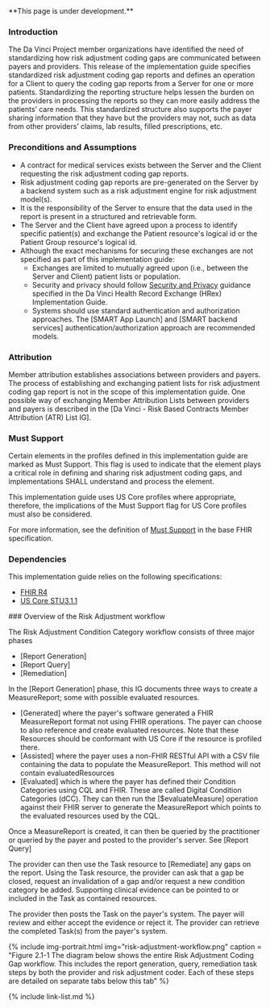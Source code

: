 
<div class="bg-info" markdown="1">
**This page is under development.**
</div>

### Introduction

The Da Vinci Project member organizations have identified the need of standardizing how risk adjustment coding gaps are communicated between payers and providers. This release of the implementation guide specifies standardized risk adjustment coding gap reports and defines an operation for a Client to query the coding gap reports from a Server for one or more patients. Standardizing the reporting structure helps lessen the burden on the providers in processing the reports so they can more easily address the patients’ care needs. This standardized structure also supports the payer sharing information that they have but the providers may not, such as data from other providers’ claims, lab results, filled prescriptions, etc.

### Preconditions and Assumptions

- A contract for medical services exists between the Server and the Client requesting the risk adjustment coding gap reports.
- Risk adjustment coding gap reports are pre-generated on the Server by a backend system such as a risk adjustment engine for risk adjustment model(s).
- It is the responsibility of the Server to ensure that the data used in the report is present in a structured and retrievable form.
- The Server and the Client have agreed upon a process to identify specific patient(s) and exchange the Patient resource's logical id or the Patient Group resource's logical id.
- Although the exact mechanisms for securing these exchanges are not specified as part of this implementation guide:
    - Exchanges are limited to mutually agreed upon (i.e., between the Server and Client) patient lists or population.
    - Security and privacy should follow [Security and Privacy](https://build.fhir.org/ig/HL7/davinci-ehrx/security.html#security-and-privacy) guidance specified in the Da Vinci Health Record Exchange (HRex) Implementation Guide.   
    - Systems should use standard authentication and authorization approaches. The [SMART App Launch] and [SMART backend services] authentication/authorization approach are recommended models.

### Attribution

Member attribution establishes associations between providers and payers. The process of establishing and exchanging patient lists for risk adjustment coding gap report is not in the scope of this implementation guide. One possible way of exchanging Member Attribution Lists between providers and payers is described in the [Da Vinci - Risk Based Contracts Member Attribution (ATR) List IG].

### Must Support
Certain elements in the profiles defined in this implementation guide are marked as Must Support. This flag is used to indicate that the element plays a critical role in defining and sharing risk adjustment coding gaps, and implementations SHALL understand and process the element.

This implementation guide uses US Core profiles where appropriate, therefore, the implications of the Must Support flag for US Core profiles must also be considered.

For more information, see the definition of [Must Support](http://hl7.org/fhir/R4/conformance-rules.html#mustSupport) in the base FHIR specification.

### Dependencies

This implementation guide relies on the following specifications:
- [FHIR R4](http://hl7.org/fhir/R4/)
- [US Core STU3.1.1](http://hl7.org/fhir/us/core/STU3.1.1)
<div class="bg-success" markdown="1">
### Overview of the Risk Adjustment workflow

The Risk Adjustment Condition Category workflow consists of three major phases
- [Report Generation]
- [Report Query]
- [Remediation]

In the [Report Generation] phase, this IG documents three ways to create a MeasureReport; some with possible evaluated resources. 
   - [Generated] where the payer's software generated a FHIR MeasureReport format not using FHIR operations.  The payer can choose to also reference and create evaluated resources.  Note that these Resources should be conformant with US Core if the resource is profiled there.
   - [Assisted] where the payer uses a non-FHIR RESTful API with a CSV file containing the data to populate the MeasureReport.  This method will not contain evaluatedResources
   - [Evaluated] which is where the payer has defined their Condition Categories using CQL and FHIR.  These are called Digital Condition Categories (dCC).  They can then run the [$evaluateMeasure] operation against their FHIR server to generate the MeasureReport which points to the evaluated resources used by the CQL.

Once a MeasureReport is created, it can then be queried by the practitioner or queried by the payer and posted to the provider's server. See [Report Query]

The provider can then use the Task resource to [Remediate] any gaps on the report.  Using the Task resource, the provider can ask that a gap be closed, request an invalidation of a gap and/or request a new condition category be added.  Supporting clinical evidence can be pointed to or included in the Task as contained resources.

The provider then posts the Task on the payer's system.  The payer will review and either accept the evidence or reject it.  The provider can retrieve the completed Task(s) from the payer's system.


{% include img-portrait.html img="risk-adjustment-workflow.png" caption = "Figure 2.1-1 The diagram below shows the entire Risk Adjustment Coding Gap workflow.  This includes the report generation, query, remediation task steps by both the provider and risk adjustment coder. Each of these steps are detailed on separate tabs below this tab" %}


</div><!-- new-content -->

{% include link-list.md %}
